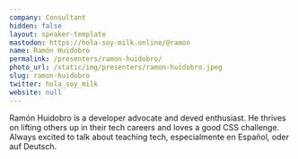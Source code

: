 ```yaml
---
company: Consultant
hidden: false
layout: speaker-template
mastodon: https://hola-soy-milk.online/@ramon
name: Ramón Huidobro
permalink: /presenters/ramon-huidobro/
photo_url: /static/img/presenters/ramon-huidobro.jpeg
slug: ramon-huidobro
twitter: hola_soy_milk
website: null
---
```


Ramón Huidobro is a developer advocate and deved enthusiast. He thrives on lifting others up in their tech careers and loves a good CSS challenge. Always excited to talk about teaching tech, especialmente en Español, oder auf Deutsch.

